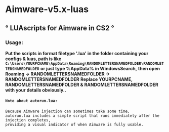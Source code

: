 
# Aimware-v5.x-luas 

                                  
## ° **LUAscripts for Aimware in CS2** °

### Usage: 
**Put the scripts in format filetype '.lua' in the folder containing your configs & luas, path is like**
**`C:\Users\YOURPCNAME\AppData\Roaming\RANDOMLETTERSNAMEDFOLDER\RANDOMLETTERSNAMEDFOLDER`**
**or just type %AppData% in WindowsSearch,**
**then open Roaming -> RANDOMLETTERSNAMEDFOLDER -> RANDOMLETTERSNAMEDFOLDER**
**Replace YOURPCNAME, RANDOMLETTERSNAMEDFOLDER & RANDOMLETTERSNAMEDFOLDER with your details obviously..**


#### `Note about autorun.lua:`
````````
‎Because Aimware injection can sometimes take some time,
autorun.lua includes a simple script that runs immediately after the injection completes,
providing a visual indicator of when Aimware is fully usable.
````````
